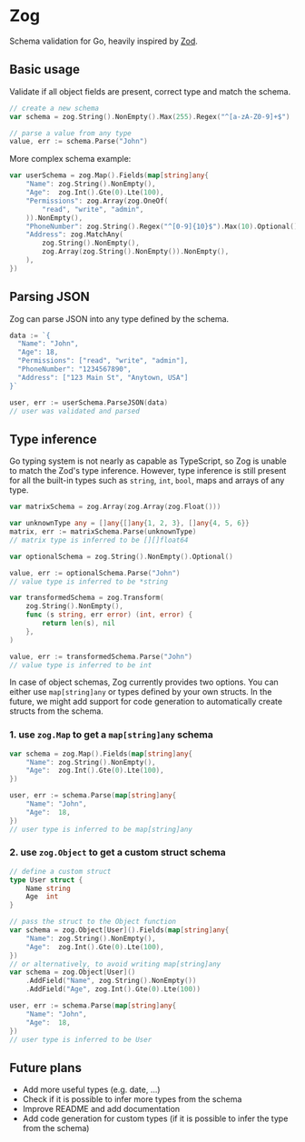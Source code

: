 # Zog

Schema validation for Go, heavily inspired by [Zod](https://github.com/colinhacks/zod).

## Basic usage

Validate if all object fields are present, correct type and match the schema.

```go
// create a new schema
var schema = zog.String().NonEmpty().Max(255).Regex("^[a-zA-Z0-9]+$")

// parse a value from any type
value, err := schema.Parse("John")
```

More complex schema example:

```go
var userSchema = zog.Map().Fields(map[string]any{
	"Name": zog.String().NonEmpty(),
	"Age":  zog.Int().Gte(0).Lte(100),
	"Permissions": zog.Array(zog.OneOf(
		"read", "write", "admin",
	)).NonEmpty(),
	"PhoneNumber": zog.String().Regex("^[0-9]{10}$").Max(10).Optional(),
	"Address": zog.MatchAny(
		zog.String().NonEmpty(),
		zog.Array(zog.String().NonEmpty()).NonEmpty(),
	),
})
```

## Parsing JSON

Zog can parse JSON into any type defined by the schema.

```go
data := `{
  "Name": "John",
  "Age": 18,
  "Permissions": ["read", "write", "admin"],
  "PhoneNumber": "1234567890",
  "Address": ["123 Main St", "Anytown, USA"]
}`

user, err := userSchema.ParseJSON(data)
// user was validated and parsed
```

## Type inference

Go typing system is not nearly as capable as TypeScript, so Zog is unable to match the Zod's type inference. However, type inference is still present for all the built-in types such as `string`, `int`, `bool`, maps and arrays of any type.

```go
var matrixSchema = zog.Array(zog.Array(zog.Float()))

var unknownType any = []any{[]any{1, 2, 3}, []any{4, 5, 6}}
matrix, err := matrixSchema.Parse(unknownType)
// matrix type is inferred to be [][]float64

var optionalSchema = zog.String().NonEmpty().Optional()

value, err := optionalSchema.Parse("John")
// value type is inferred to be *string

var transformedSchema = zog.Transform(
	zog.String().NonEmpty(),
	func (s string, err error) (int, error) {
		return len(s), nil
	},
)

value, err := transformedSchema.Parse("John")
// value type is inferred to be int
```

In case of object schemas, Zog currently provides two options. You can either use `map[string]any` or types defined by your own structs. In the future, we might add support for code generation to automatically create structs from the schema.

### 1. use `zog.Map` to get a `map[string]any` schema

```go
var schema = zog.Map().Fields(map[string]any{
	"Name": zog.String().NonEmpty(),
	"Age":  zog.Int().Gte(0).Lte(100),
})

user, err := schema.Parse(map[string]any{
	"Name": "John",
	"Age":  18,
})
// user type is inferred to be map[string]any
```

### 2. use `zog.Object` to get a custom struct schema

```go
// define a custom struct
type User struct {
	Name string
	Age  int
}

// pass the struct to the Object function
var schema = zog.Object[User]().Fields(map[string]any{
	"Name": zog.String().NonEmpty(),
	"Age":  zog.Int().Gte(0).Lte(100),
})
// or alternatively, to avoid writing map[string]any
var schema = zog.Object[User]()
	.AddField("Name", zog.String().NonEmpty())
	.AddField("Age", zog.Int().Gte(0).Lte(100))

user, err := schema.Parse(map[string]any{
	"Name": "John",
	"Age":  18,
})
// user type is inferred to be User
```

## Future plans

- Add more useful types (e.g. date, ...)
- Check if it is possible to infer more types from the schema
- Improve README and add documentation
- Add code generation for custom types (if it is possible to infer the type from the schema)
